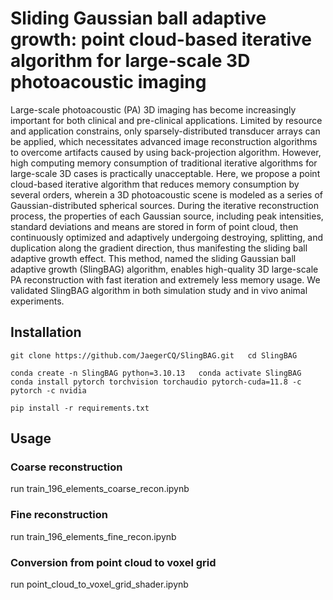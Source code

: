 # Sliding Gaussian ball adaptive growth: point cloud-based iterative algorithm for large-scale 3D photoacoustic imaging

Large-scale photoacoustic (PA) 3D imaging has become increasingly important for both clinical and pre-clinical applications. Limited by resource and application constrains, only sparsely-distributed transducer arrays can be applied, which necessitates advanced image reconstruction algorithms to overcome artifacts caused by using back-projection algorithm. However, high computing memory consumption of traditional iterative algorithms for large-scale 3D cases is practically unacceptable. Here, we propose a point cloud-based iterative algorithm that reduces memory consumption by several orders, wherein a 3D photoacoustic scene is modeled as a series of Gaussian-distributed spherical sources. During the iterative reconstruction process, the properties of each Gaussian source, including peak intensities, standard deviations and means are stored in form of point cloud, then continuously optimized and adaptively undergoing destroying, splitting, and duplication along the gradient direction, thus manifesting the sliding ball adaptive growth effect. This method, named the sliding Gaussian ball adaptive growth (SlingBAG) algorithm, enables high-quality 3D large-scale PA reconstruction with fast iteration and extremely less memory usage. We validated SlingBAG algorithm in both simulation study and in vivo animal experiments.

## Installation
`git clone https://github.com/JaegerCQ/SlingBAG.git  
cd SlingBAG`

`conda create -n SlingBAG python=3.10.13  
conda activate SlingBAG  
conda install pytorch torchvision torchaudio pytorch-cuda=11.8 -c pytorch -c nvidia`

`pip install -r requirements.txt`

## Usage

### Coarse reconstruction
run train_196_elements_coarse_recon.ipynb

### Fine reconstruction
run train_196_elements_fine_recon.ipynb

### Conversion from point cloud to voxel grid
run point_cloud_to_voxel_grid_shader.ipynb
